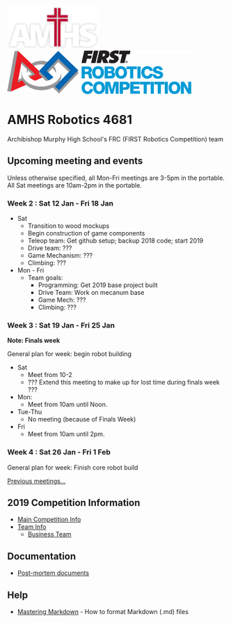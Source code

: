 ﻿
![AMHS Logo](img/amhs-logo-white-100.png) ![FRC Logo](img/frc-logo-100.png)

# AMHS Robotics 4681
Archibishop Murphy High School's FRC (FIRST Robotics Competition) team

## Upcoming meeting and events

Unless otherwise specified, all Mon-Fri meetings are 3-5pm in the portable.
All Sat meetings are 10am-2pm in the portable.

### Week 2 : Sat 12 Jan - Fri 18 Jan

* Sat
   * Transition to wood mockups
   * Begin construction of game components
   * Teleop team: Get github setup; backup 2018 code; start 2019
   * Drive team: ???
   * Game Mechanism: ???
   * Climbing: ???
* Mon - Fri
   * Team goals:
      * Programming: Get 2019 base project built
      * Drive Team: Work on mecanum base
      * Game Mech: ???
      * Climbing: ???

### Week 3 : Sat 19 Jan - Fri 25 Jan

**Note: Finals week**

General plan for week: begin robot building

* Sat
   * Meet from 10-2
   * ??? Extend this meeting to make up for lost time during finals week ???
* Mon:
   * Meet from 10am until Noon.
* Tue-Thu
   * No meeting (because of Finals Week)
* Fri
   * Meet from 10am until 2pm.

### Week 4 : Sat 26 Jan - Fri 1 Feb

General plan for week: Finish core robot build

[Previous meetings...](docs/2019/meetings.md)

## 2019 Competition Information

* [Main Competition Info](docs/2019/)
* [Team Info](docs/2019/teams.md)
   * [Business Team](docs/2019/business-team.md)

## Documentation

* [Post-mortem documents](docs/post-mortem.md)

## Help

* [Mastering Markdown](https://guides.github.com/features/mastering-markdown/) - How to format Markdown (.md) files

